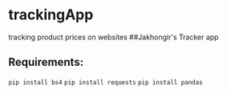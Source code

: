 # trackingApp
tracking product prices on websites
##Jakhongir's Tracker app

## Requirements:
`pip install bs4`
`pip install requests`
`pip install pandas`

